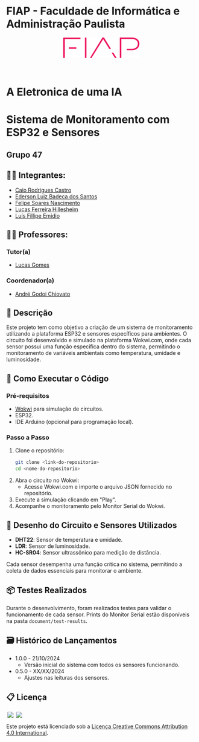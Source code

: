
# FIAP - Faculdade de Informática e Administração Paulista

<p align="center">
<a href="https://www.fiap.com.br/"><img src="assets/logo-fiap.png" alt="FIAP - Faculdade de Informática e Administração Paulista" width="40%" height="40%"></a>
</p>

<br>

# A Eletronica de uma IA
# Sistema de Monitoramento com ESP32 e Sensores

## Grupo 47

## 👨‍🎓 Integrantes:
- [Caio Rodrigues Castro](https://www.linkedin.com/in/caiorcastro/)
- [Ederson Luiz Badeca dos Santos](https://www.linkedin.com/in/ederson-badeca/)
- [Felipe Soares Nascimento](https://www.linkedin.com/in/digitalmanagerfelipesoares/)
- [Lucas Ferreira Hillesheim](https://www.linkedin.com/in/lfhillesheim/)
- [Luís Fillipe Emidio](https://www.linkedin.com/in/luisfuturist/)

## 👩‍🏫 Professores:
### Tutor(a)
- [Lucas Gomes](https://www.linkedin.com/in/lucas-gomes-moreira-15a8452a/)
### Coordenador(a)
- [André Godoi Chiovato](https://www.linkedin.com/in/profandregodoi/)

## 📜 Descrição

Este projeto tem como objetivo a criação de um sistema de monitoramento utilizando a plataforma ESP32 e sensores específicos para ambientes. O circuito foi desenvolvido e simulado na plataforma Wokwi.com, onde cada sensor possui uma função específica dentro do sistema, permitindo o monitoramento de variáveis ambientais como temperatura, umidade e luminosidade.

## 🔧 Como Executar o Código

### Pré-requisitos
- [Wokwi](https://wokwi.com/) para simulação de circuitos.
- ESP32.
- IDE Arduino (opcional para programação local).

### Passo a Passo
1. Clone o repositório:
   ```bash
   git clone <link-do-repositorio>
   cd <nome-do-repositorio>
   ```
2. Abra o circuito no Wokwi:
   - Acesse Wokwi.com e importe o arquivo JSON fornecido no repositório.
3. Execute a simulação clicando em "Play".
4. Acompanhe o monitoramento pelo Monitor Serial do Wokwi.

## 🔌 Desenho do Circuito e Sensores Utilizados

- **DHT22**: Sensor de temperatura e umidade.
- **LDR**: Sensor de luminosidade.
- **HC-SR04**: Sensor ultrassônico para medição de distância.

Cada sensor desempenha uma função crítica no sistema, permitindo a coleta de dados essenciais para monitorar o ambiente.

## 📦 Testes Realizados

Durante o desenvolvimento, foram realizados testes para validar o funcionamento de cada sensor. Prints do Monitor Serial estão disponíveis na pasta `document/test-results`.

## 🗃 Histórico de Lançamentos

* 1.0.0 - 21/10/2024
    * Versão inicial do sistema com todos os sensores funcionando.
* 0.5.0 - XX/XX/2024
    * Ajustes nas leituras dos sensores.

## 📋 Licença

<img style="height:22px!important;margin-left:3px;vertical-align:text-bottom;" src="https://mirrors.creativecommons.org/presskit/icons/cc.svg?ref=chooser-v1">
<img style="height:22px!important;margin-left:3px;vertical-align:text-bottom;" src="https://mirrors.creativecommons.org/presskit/icons/by.svg?ref=chooser-v1">
<p>
Este projeto está licenciado sob a <a href="http://creativecommons.org/licenses/by/4.0/?ref=chooser-v1" target="_blank">Licença Creative Commons Attribution 4.0 International</a>.
</p>
